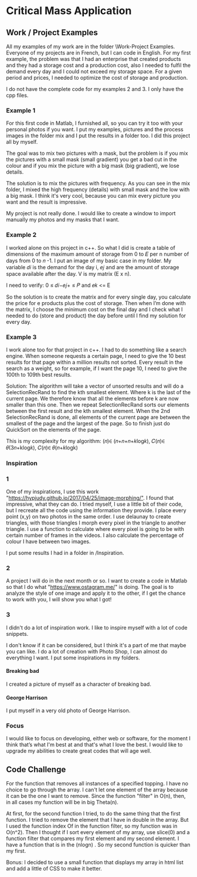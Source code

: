 # Critical Mass Application

## Work / Project Examples

All my examples of my work are in the folder \\Work-Project Examples. Everyone of my projects are in French, but I can code in English.
For my first example, the problem was that I had an enterprise that created products and they had a storage cost and a production cost, also I needed to fulfil the demand every day and I could not exceed my storage space. For a given period and prices, I needed to optimize the cost of storage and production.

I do not have the complete code for my examples 2 and 3. I only have the cpp files.

### Example 1

For this first code in Matlab, I furnished all, so you can try it too with your personal photos if you want. I put my examples, pictures and the process images in the folder mix and I put the results in a folder too. I did this project all by myself.

The goal was to mix two pictures with a mask, but the problem is if you mix the pictures with a small mask (small gradient) you get a bad cut in the colour and if you mix the picture with a big mask (big gradient), we lose details.

The solution is to mix the pictures with frequency. As you can see in the mix folder, I mixed the high frequency (details) with small mask and the low with a big mask. I think it's very cool, because you can mix every picture you want and the result is impressive.

My project is not really done. I would like to create a window to import manually my photos and my masks that I want.

### Example 2

I worked alone on this project in c++. So what I did is create a table of dimensions of the maximum amount of storage from 0 to 𝐸 per n number of days from 0 to 𝑛 -1.
I put an image of my basic case in my folder. My variable 𝑑𝑖 is the demand for the day i, 𝑒𝑗 and   are the amount of storage space available after the day. V is my matrix (E x n).

I need to verify:
 0 ≤ 𝑑𝑖−𝑒𝑗+  ≤ 𝑃 and 𝑒𝑘  &lt;= E

So the solution is to create the matrix and for every single day, you calculate the price for e products plus the cost of storage. Then when I’m done with the matrix, I choose the minimum cost on the final day and I check what I needed to do (store and product) the day before until I find my solution for every day.

### Example 3

I work alone too for that project in c++. I had to do something like a search engine. When someone requests a certain page, I need to give the 10 best results for that page within a million results not sorted. Every result in the search as a weight, so for example, if I want the page 10, I need to give the 100th to 109th best results.

Solution: The algorithm will take a vector of unsorted results and will do a SelectionRecRand to find the kth smallest element. Where k is the last of the current page. We therefore know that all the elements before k are now smaller than this one. Then we repeat SelectionRecRand sorts our elements between the first result and the kth smallest element. When the 2nd SelectionRecRand is done, all elements of the current page are between the smallest of the page and the largest of the page. So to finish just do QuickSort on the elements of the page.

This is my complexity for my algorithm:
(𝑛)∈ (𝑛+𝑛+𝑛+𝑘log𝑘), 𝐶(𝑛)∈ 𝜃(3𝑛+klog𝑘), 𝐶(𝑛)∈ 𝜃(𝑛+𝑘logk)

### Inspiration

### 1

One of my inspirations, I use this work "<https://hypjudy.github.io/2017/04/25/image-morphing/">. I found that impressive, what they can do. I tried myself, I use a little bit of their code, but I recreate all the code using the information they provide. I place every point (x,y) on two photos in the same order. I use delaunay to create triangles, with those triangles I morph every pixel in the triangle to another triangle. I use a function to calculate where every pixel is going to be with certain number of frames in the videos. I also calculate the percentage of colour I have between two images.

I put some results I had in a folder in /Inspiration.

### 2

A project I will do in the next month or so. I want to create a code in Matlab so that I do what "<https://www.ostagram.me/>" is doing. The goal is to analyze the style of one image and apply it to the other, if I get the chance to work with you, I will show you what I got!

### 3

I didn't do a lot of inspiration work. I like to inspire myself with a lot of code snippets.

I don't know if it can be considered, but I think it's a part of me that maybe you can like. I do a lot of creation with Photo Shop, I can almost do everything I want. I put some inspirations in my folders.

#### Breaking bad

I created  a picture of myself as a character of breaking bad.

#### George Harrison

I put myself in a very old photo of George Harrison.

### Focus

I would like to focus on developing, either web or software, for the moment I think that’s what I'm best at and that's what I love the best. I would like to upgrade my abilities to create great codes that will age well.

## Code Challenge

For the function that removes all instances of a specified topping. I have no choice to go through the array. I can't let one element of the array because it can be the one I want to remove. Since the function "filter" in O(n), then, in all cases my function will be in big Theta(n).

At first, for the second function I tried, to do the same thing that the first function. I tried to remove the element that I have in double in the array. But I used the function index Of in the function filter, so my function was in O(n^2). Then I thought if I sort every element of my array, use slice(0) and a function filter that compares  my first element and my second element. I have a function that is in the (nlogn) . So my second function is quicker than my first.

Bonus: I decided to use a small function that displays my array in html list and add a little of CSS to make it better.
